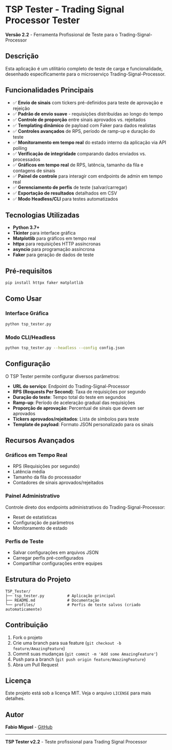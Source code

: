 # TSP Tester - Trading Signal Processor Tester

**Versão 2.2** - Ferramenta Profissional de Teste para o Trading-Signal-Processor

## Descrição

Esta aplicação é um utilitário completo de teste de carga e funcionalidade, desenhado especificamente para o microserviço Trading-Signal-Processor.

## Funcionalidades Principais

- ✅ **Envio de sinais** com tickers pré-definidos para teste de aprovação e rejeição
- ✅ **Padrão de envio suave** - requisições distribuídas ao longo do tempo
- ✅ **Controle de proporção** entre sinais aprovados vs. rejeitados
- ✅ **Templating dinâmico** de payload com Faker para dados realistas
- ✅ **Controles avançados** de RPS, período de ramp-up e duração do teste
- ✅ **Monitoramento em tempo real** do estado interno da aplicação via API polling
- ✅ **Verificação de integridade** comparando dados enviados vs. processados
- ✅ **Gráficos em tempo real** de RPS, latência, tamanho da fila e contagens de sinais
- ✅ **Painel de controle** para interagir com endpoints de admin em tempo real
- ✅ **Gerenciamento de perfis** de teste (salvar/carregar)
- ✅ **Exportação de resultados** detalhados em CSV
- ✅ **Modo Headless/CLI** para testes automatizados

## Tecnologias Utilizadas

- **Python 3.7+**
- **Tkinter** para interface gráfica
- **Matplotlib** para gráficos em tempo real
- **httpx** para requisições HTTP assíncronas
- **asyncio** para programação assíncrona
- **Faker** para geração de dados de teste

## Pré-requisitos

```bash
pip install httpx faker matplotlib
```

## Como Usar

### Interface Gráfica
```bash
python tsp_tester.py
```

### Modo CLI/Headless
```bash
python tsp_tester.py --headless --config config.json
```

## Configuração

O TSP Tester permite configurar diversos parâmetros:

- **URL do serviço**: Endpoint do Trading-Signal-Processor
- **RPS (Requests Per Second)**: Taxa de requisições por segundo
- **Duração do teste**: Tempo total do teste em segundos
- **Ramp-up**: Período de aceleração gradual das requisições
- **Proporção de aprovação**: Percentual de sinais que devem ser aprovados
- **Tickers aprovados/rejeitados**: Lista de símbolos para teste
- **Template de payload**: Formato JSON personalizado para os sinais

## Recursos Avançados

### Gráficos em Tempo Real
- RPS (Requisições por segundo)
- Latência média
- Tamanho da fila do processador
- Contadores de sinais aprovados/rejeitados

### Painel Administrativo
Controle direto dos endpoints administrativos do Trading-Signal-Processor:
- Reset de estatísticas
- Configuração de parâmetros
- Monitoramento de estado

### Perfis de Teste
- Salvar configurações em arquivos JSON
- Carregar perfis pré-configurados
- Compartilhar configurações entre equipes

## Estrutura do Projeto

```
TSP_Tester/
├── tsp_tester.py          # Aplicação principal
├── README.md              # Documentação
└── profiles/              # Perfis de teste salvos (criado automaticamente)
```

## Contribuição

1. Fork o projeto
2. Crie uma branch para sua feature (`git checkout -b feature/AmazingFeature`)
3. Commit suas mudanças (`git commit -m 'Add some AmazingFeature'`)
4. Push para a branch (`git push origin feature/AmazingFeature`)
5. Abra um Pull Request

## Licença

Este projeto está sob a licença MIT. Veja o arquivo `LICENSE` para mais detalhes.

## Autor

**Fabio Miguel** - [GitHub](https://github.com/fabiomigueldp)

---

**TSP Tester v2.2** - Teste profissional para Trading Signal Processor
